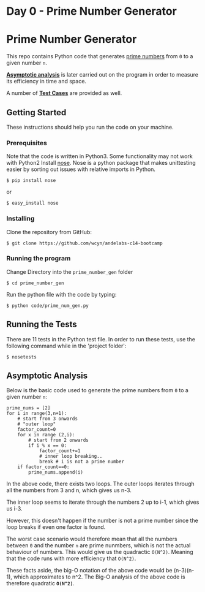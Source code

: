 # Day 0 - Prime Number Generator

# Prime Number Generator
This repo contains Python code that generates [prime numbers](https://en.wikipedia.org/wiki/Prime_number) from `0` to a given number `n`.

[__Asymptotic analysis__](#asymptotic-analysis) is later carried out on the program in order to measure its efficiency in time and space.

A number of [__Test Cases__](#running-the-tests) are provided as well.


## Getting Started
These instructions should help you run the code on your machine.

### Prerequisites
Note that the code is written in Python3. Some functionality may not work with Python2
Install [nose](http://nose.readthedocs.io/en/latest/). Nose is a python package that makes unittesting easier by sorting out issues with relative imports in Python.
```
$ pip install nose
```
or
```
$ easy_install nose
```
### Installing

Clone the repository from GitHub:
```
$ git clone https://github.com/wcyn/andelabs-c14-bootcamp
```

### Running the program
Change Directory into the `prime_number_gen` folder
```
$ cd prime_number_gen
```

Run the python file with the code by typing:
```
$ python code/prime_num_gen.py
```
## Running the Tests
There are 11 tests in the Python test file.
In order to run these tests, use the following command while in the 'project folder':

```
$ nosetests
```

## Asymptotic Analysis
Below is the basic code used to generate the prime numbers from `0` to a given number `n`:

```
prime_nums = [2]
for i in range(3,n+1):
    # start from 3 onwards
    # "outer loop"
    factor_count=0
    for x in range (2,i):
        # start from 2 onwards
        if i % x == 0:
            factor_count+=1
            # inner loop breaking..
            break # i is not a prime number 
    if factor_count==0:
        prime_nums.append(i)
```

In the above code, there exists two loops. The outer loops iterates through all the numbers from 3 and n, which gives us n-3.

The inner loop seems to iterate through the numbers 2 up to i-1, which gives us i-3. 

However, this doesn't happen if the number is not a prime number since the loop breaks if even one factor is found.

The worst case scenario would therefore mean that all the numbers between `0` and the number `n` are prime nunmbers, which is not the actual behaviour of numbers. This would give us the quadractic `O(N^2)`. Meaning that the code runs with more efficiency that `O(N^2)`. 

These facts aside, the big-O notation of the above code would be (n-3)(n-1), which approximates to n^2. The Big-O analysis of the above code is therefore quadratic __`O(N^2)`__.

